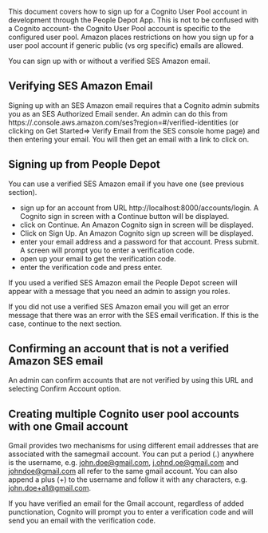 This document covers how to sign up for a Cognito User Pool account in development through the People Depot
App.  This is not to be confused with a Cognito account- the Cognito User Pool account is specific to the configured user pool.  Amazon places restrictions on how you sign up for a user pool account if generic public (vs org specific) emails are allowed.

You can sign up with or without a verified SES Amazon email.  

## Verifying SES Amazon Email

Signing up with an SES Amazon email requires that a Cognito admin submits you as an SES Authorized Email sender.  An admin can do this from https://<region>.console.aws.amazon.com/ses?region=<region>#/verified-identities (or clicking on Get Started=> Verify Email from the SES console home page) and then
entering your email.  You will then get an email with a link to click on.  

## Signing up from People Depot
You can use a verified SES Amazon email if you have one (see previous section).

  - sign up for an account from URL http://localhost:8000/accounts/login.  A Cognito sign in screen with a Continue button will be displayed.
  - click on Continue.  An Amazon Cognito sign in screen will be displayed.
  - Click on Sign Up.  An Amazon Cognito sign up screen will be displayed.  
  - enter your email address and a password for that account.  Press submit.  A screen will prompt you to enter a verification code.
  - open up your email to get the verification code.
  - enter the verification code and press enter.

If you used a verified SES Amazon email the People Depot screen will appear with a message that you need an admin to assign you roles.

If you did not use a verified SES Amazon email you will get an error message that there was an error with the SES email verification.  If this is the case, continue to the next section.

## Confirming an account that is not a verified Amazon SES email
An admin can confirm accounts that are not verified by using this URL and selecting Confirm Account option.

## Creating multiple Cognito user pool accounts with one Gmail account
Gmail provides two mechanisms for using different email addresses that are associated with the samegmail account.  You can put a period (.) anywhere is the username, e.g. john.doe@gmail.com, j.ohnd.oe@gmail.com and johndoe@gmail.com all refer to the same gmail account.  You can also append a plus (+) to the username and follow it with any characters, e.g. john.doe+a1@gmail.com.  

If you have verified an email for the Gmail account, regardless of added punctionation, Cognito will prompt you to enter a verification code and will send you an email with the verification code.
